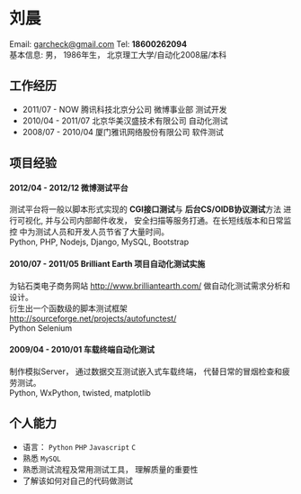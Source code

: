 # 刘晨
Email: garcheck@gmail.com  Tel: **18600262094**    
基本信息: 男， 1986年生， 北京理工大学/自动化2008届/本科


## 工作经历
* 2011/07 - NOW 腾讯科技北京分公司  微博事业部 测试开发
* 2010/04 - 2011/07 北京华美汉盛技术有限公司 自动化测试
* 2008/07 - 2010/04 厦门雅讯网络股份有限公司 软件测试


## 项目经验
#### 2012/04 - 2012/12 微博测试平台
测试平台将一般以脚本形式实现的 **CGI接口测试**与 **后台CS/OIDB协议测试**方法
进行可视化, 并与公司内部邮件收发， 安全扫描等服务打通。在长短线版本和日常监控
中为测试人员和开发人员节省了大量时间。  
Python, PHP, Nodejs, Django, MySQL, Bootstrap

#### 2010/07 - 2011/05 Brilliant Earth 项目自动化测试实施
为钻石类电子商务网站 http://www.brilliantearth.com/ 做自动化测试需求分析和设计。  
衍生出一个函数级的脚本测试框架 http://sourceforge.net/projects/autofunctest/  
Python Selenium

#### 2009/04 - 2010/01 车载终端自动化测试
制作模拟Server， 通过数据交互测试嵌入式车载终端， 代替日常的冒烟检查和疲劳测试。  
Python, WxPython, twisted, matplotlib


## 个人能力
* 语言： `Python` `PHP` `Javascript` `C`
* 熟悉 `MySQL`
* 熟悉测试流程及常用测试工具， 理解质量的重要性
* 了解该如何对自己的代码做测试
